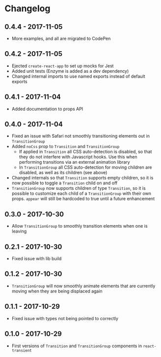 # Changelog
## 0.4.4 - 2017-11-05
* More examples, and all are migrated to CodePen

## 0.4.2 - 2017-11-05
* Ejected `create-react-app` to set up mocks for Jest
* Added unit tests (Enzyme is added as a dev dependency)
* Changed internal imports to use named exports instead of default exports

## 0.4.1 - 2017-11-04
* Added documentation to props API

## 0.4.0 - 2017-11-04
* Fixed an issue with Safari not smoothly transitioning elements out in `TransitionGroup`
* Added `noCss` prop to `Transition` and `TransitionGroup`
    * If applied in `Transition` all CSS auto-detection is disabled, so that they do not interfere with Javascript hooks. Use this when performing transitions via an external animation library
    * In `TransitionGroup` all CSS auto-detection for moving children are disabled, as well as its children (see above)
* Changed internals so that `Transition` supports empty children, so it is now possible to toggle a `Transition` child on and off
* `TransitionGroup` now supports children of type `Transition`, so it is possible to customize each child of a `TransitionGroup` with their own props. `appear` will still be hardcoded to true until a future enhancement

## 0.3.0 - 2017-10-30
* Allow `TransitionGroup` to smoothly transition elements when one is leaving

## 0.2.1 - 2017-10-30
* Fixed issue with lib build

## 0.1.2 - 2017-10-30
* `TransitionGroup` will now smoothly animate elements that are currently moving when they are being displaced again

## 0.1.1 - 2017-10-29
* Fixed issue with types not being pointed to correctly

## 0.1.0 - 2017-10-29
* First versions of `Transition` and `TransitionGroup` components in `react-transient`